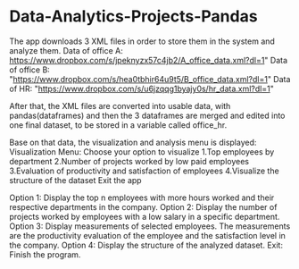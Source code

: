# Data-Analytics-Projects-Pandas

The app downloads 3 XML files in order to store them in the system and analyze them.
  Data of office A: https://www.dropbox.com/s/jpeknyzx57c4jb2/A_office_data.xml?dl=1"
  Data of office B: "https://www.dropbox.com/s/hea0tbhir64u9t5/B_office_data.xml?dl=1"
  Data of HR: "https://www.dropbox.com/s/u6jzqqg1byajy0s/hr_data.xml?dl=1"
  
After that, the XML files are converted into usable data, with pandas(dataframes) and then the 3 dataframes are merged and edited into one final dataset, 
to be stored in a variable called office_hr.

Base on that data, the visualization and analysis menu is displayed:
  Visualization Menu:
  Choose your option to visualize
    1.Top employees by department
    2.Number of projects worked by low paid employees
    3.Evaluation of productivity and satisfaction of employees
    4.Visualize the structure of the dataset
    Exit the app
    
Option 1: Display the top n employees with more hours worked and their respective departments in the company.
Option 2: Display the number of projects worked by employees with a low salary in a specific department.
Option 3: Display measurements of selected employees. The measurements are the productivity evaluation of the employee and the satisfaction level in the company.
Option 4: Display the structure of the analyzed dataset.
Exit: Finish the program.
